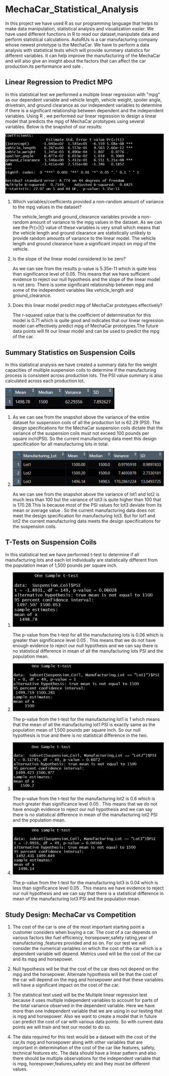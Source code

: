 # MechaCar_Statistical_Analysis
In this project we have used R as our programming language that helps to make data manipulation, statistical analysis and visualization easier. We have used different functions in R
to read our dataset,manipulate data and perform statistical calculations. AutoRUs is a car manufacturing company whose newest prototype is the MechaCar. We have to perform a data
analysis with statistical tests which will provide summary statistics for different variables. It can help improve the manufacturing of the MechaCar and will also give an insight
about the factors that can affect the car production.its performance and sale .


## Linear Regression to Predict MPG

In this statistical test we performed a multiple linear regression with "mpg" as our dependent variable and vehicle length, vehicle weight, spoiler angle, drivetrain, and ground clearance
as our independent variables to determine if there is a significant relationship between dependent and the independent variables. Using R , we performed our linear regression to
design a linear model that predicts the mpg of MechaCar prototypes using several variables. Below is the snapshot of our results:

![linear_regression](./Resources/linear_regression.png) 

1. Which variables/coefficients provided a non-random amount of variance to the mpg values in the dataset?

   The vehicle_length and ground_clearance variables provide a non-random amount of variance to the mpg values in the dataset. As we can see the Pr(>|t|) value of these variables
   is very small which means that the vehicle length and ground clearance are statistically unlikely to provide random amounts of variance to the linear model.
   The vehicle length and ground clearance have a significant impact on mpg of the vehicle.
   
2. Is the slope of the linear model considered to be zero? 
	
   As we can see from the results p-value is 5.35e-11 which is quite less than significance level of 0.05. This means that we have sufficient evidence to reject our null hypothesis and the slope of
   the linear model is not zero. There is some significant relationship between mpg and some of the independent variables like vehicle_length and ground_clearance.
	
3. Does this linear model predict mpg of MechaCar prototypes effectively?
	
   The  r-squared value that is the coefficient of determination for this model is 0.71 which is quite good and indicates that our linear regression model can effectively predict mpg 
   of MechaCar prototypes.The future data points will fit our linear model and can be used to predict the mpg of the car.  


## Summary Statistics on Suspension Coils

In this statistical analysis we have created a summary data for the weight capacities of multiple suspension coils to determine if the manufacturing process is consistent across production lots.
The PSI value summary is also calculated across each production lot.
	
![total_summary](./Resources/total_summary.png)
	
1. As we can see from the snapshot above the variance of the entire dataset for suspension coils of all the production lot is 62.29 (PSI). The design specifications for the MechaCar
   suspension coils dictate that the variance of the suspension coils must not exceed 100 pounds per square inch(PSI). So the current manufacturing data meet this design specification 
   for all manufacturing lots in total.
   
2. ![lot_summary](./Resources/lot_summary.png)
	
	As we can see from the snapshot above the variance of lot1 and lot2 is much less than 100 but the variance of lot3 is quite higher than 100 that is 170.28
	This is because most of the PSI values for lot3 deviate from its mean or average value . So the current manufacturing data does not meet the design specification
	for manufacturing lot3.
	But for lot1 and lot2 the current manufacturing data meets the design specifications for the suspension coils.
	

## T-Tests on Suspension Coils

In this statistical test we have performed t-test to determine if all manufacturing lots and each lot individually are statistically different from the population mean of
1,500 pounds per square inch.

1. ![t-test_all_lots](./Resources/t-test_all_lots.png)

	The p-value from the t-test for all the manufacturing lots is 0.06 which is greater than significance level 0.05 . This means that we do not have enough evidence to reject
	our null hypothesis and we can say there is no statistical difference in mean of all the manufacturing lots PSI and the population mean.
	
2. ![t-test_lot1](./Resources/t-test_lot1.png)

	The p-value from the t-test for the manufacturing lot1 is 1 which means that the mean of all the manufacturing lot1 PSI is exactly same as the population mean of
	1,500 pounds per square inch. So our null hypothesis is true and there is no statistical difference in the two.
	
3. ![t-test_lot2](./Resources/t-test_lot2.png)

	The p-value from the t-test for the manufacturing lot2 is 0.6 which is much greater than significance level 0.05 . This means that we do not have enough evidence to reject
	our null hypothesis and we can say there is no statistical difference in mean of the manufacturing lot2 PSI and the population mean. 
	
4. ![t-test_lot3](./Resources/t-test_lot3.png)

	The p-value from the t-test for the manufacturing lot3 is 0.04 which is less than significance level 0.05 . This means we have evidence to reject our null hypothesis and
	we can say that there is a statistical difference in mean of the manufacturing lot3 PSI and the population mean. 
	
	
## Study Design: MechaCar vs Competition

1. The cost of the car is one of the most important starting point a customer considers when buying a car. The cost of a car depends on various factors like fuel efficiency,
   horsepower,safety rating,year of manufacturing ,features provided and so on. For our test we will consider the numerical variables on which the cost of the car which is a 
   dependent variable will depend.
   Metrics used will be the cost of the car and its mpg and horsepower.
   
2. Null hypothesis will be that the cost of the car does not depend on the mpg and the horsepower. Alternate hypothesis will be that the cost of the car will depend on the mpg 
   and horsepower and that these variables will have a significant impact on the cost of the car.
   
3. The statistical test used will be the Multiple linear regression test because it uses multiple independent variables to account for parts of the total variance observed in the
   dependent variable. Here we have more than one independent variable that we are using in our testing that is mpg and horsepower. Also we want to create a model that in future can
   predict the cost of car with various data points. So with current data points we will train and test our model to do so.

4. The data required for this test would be a dataset with the cost of the car,its mpg and horsepower along with other variables that are important in determination of the cost of 
   the car like features, safety, technical features etc. The data should have a linear pattern and also there should be multiple observations for the independent variable that is
   mpg, horespower,features,safety etc  and they must be different values.    
